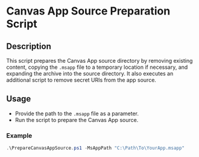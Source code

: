 # Canvas App Source Preparation Script

## Description
This script prepares the Canvas App source directory by removing existing content, copying the `.msapp` file to a temporary location if necessary, and expanding the archive into the source directory. It also executes an additional script to remove secret URIs from the app source.

## Usage
- Provide the path to the `.msapp` file as a parameter.
- Run the script to prepare the Canvas App source.
### Example
```powershell
.\PrepareCanvasAppSource.ps1 -MsAppPath "C:\Path\To\YourApp.msapp"